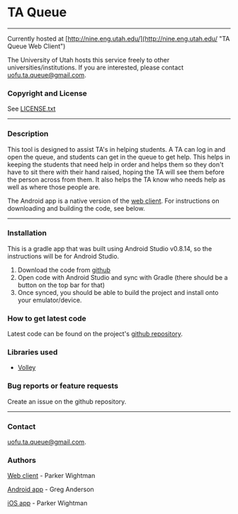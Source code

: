 TA Queue
========

--------

Currently hosted at [http://nine.eng.utah.edu/](http://nine.eng.utah.edu/ "TA Queue Web Client")

The University of Utah hosts this service freely to other universities/institutions.
If you are interested, please contact uofu.ta.queue@gmail.com.

### Copyright and License
See [LICENSE.txt](LICENSE.txt)

--------

### Description

This tool is designed to assist TA's in helping students.  A TA can log in and
open the queue, and students can get in the queue to get help.  This helps in
keeping the students that need help in order and helps them so they don't have
to sit there with their hand raised, hoping the TA will see them before the
person across from them.  It also helps the TA know who needs help as well as
where those people are.

The Android app is a native version of the [web client](http://nine.eng.utah.edu/).
For instructions on downloading and building the code, see below.

--------

### Installation
This is a gradle app that was built using Android Studio v0.8.14, so the
instructions will be for Android Studio.

1. Download the code from [github](https://github.com/greganderson/TAQueue)
2. Open code with Android Studio and sync with Gradle (there should be a button
on the top bar for that)
3. Once synced, you should be able to build the project and install onto your
emulator/device.

### How to get latest code
Latest code can be found on the project's [github repository](https://github.com/greganderson/TAQueue).

### Libraries used
* [Volley](http://developer.android.com/training/volley/index.html "Google's Volley")

### Bug reports or feature requests
Create an issue on the github repository.

--------

### Contact
uofu.ta.queue@gmail.com.

### Authors
[Web client](https://github.com/urails/ta_queue) - Parker Wightman

[Android app](https://github.com/greganderson/TAQueue) - Greg Anderson

[iOS app](https://github.com/urails/ta_queue_ios) - Parker Wightman
